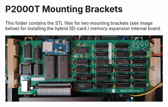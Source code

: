 # P2000T Mounting Brackets

This folder contains the STL files for two mounting brackets (see image below)
for installing the hybrid SD-card / memory expansion internal board.

![brackets on SD-card miniboard](../img/p2000t-sdcard-miniboard.jpg)
